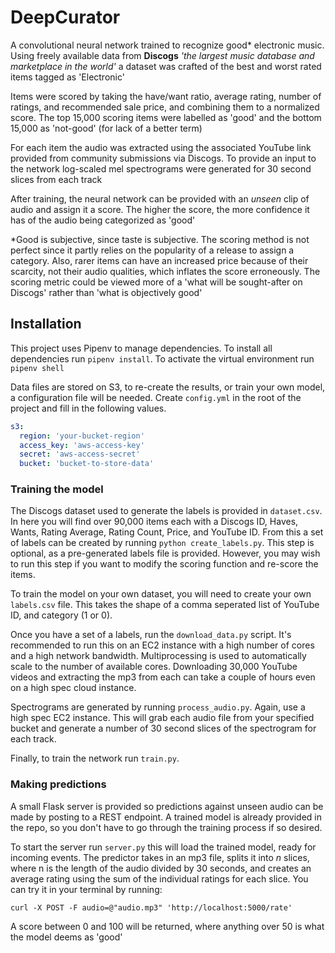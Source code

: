 # DeepCurator

A convolutional neural network trained to recognize good\* electronic music. Using freely available data from **Discogs** _'the largest music database and marketplace in the world'_ a dataset was crafted of the best and worst rated items tagged as 'Electronic'

Items were scored by taking the have/want ratio, average rating, number of ratings, and recommended sale price, and combining them to a normalized score. The top 15,000 scoring items were labelled as 'good' and the bottom 15,000 as 'not-good' (for lack of a better term)

For each item the audio was extracted using the associated YouTube link provided from community submissions via Discogs. To provide an input to the network log-scaled mel spectrograms were generated for 30 second slices from each track

After training, the neural network can be provided with an _unseen_ clip of audio and assign it a score. The higher the score, the more confidence it has of the audio being categorized as 'good'

\*Good is subjective, since taste is subjective. The scoring method is not perfect since it partly relies on the popularity of a release to assign a category. Also, rarer items can have an increased price because of their scarcity, not their audio qualities, which inflates the score erroneously. The scoring metric could be viewed more of a 'what will be sought-after on Discogs' rather than 'what is objectively good'

## Installation

This project uses Pipenv to manage dependencies. To install all dependencies run `pipenv install`. To activate the virtual environment run `pipenv shell`

Data files are stored on S3, to re-create the results, or train your own model, a configuration file will be needed. Create `config.yml` in the root of the project and fill in the following values.

```yaml
s3:
  region: 'your-bucket-region'
  access_key: 'aws-access-key'
  secret: 'aws-access-secret'
  bucket: 'bucket-to-store-data'
```

### Training the model

The Discogs dataset used to generate the labels is provided in `dataset.csv`. In here you will find over 90,000 items each with a Discogs ID, Haves, Wants, Rating Average, Rating Count, Price, and YouTube ID. From this a set of labels can be created by running `python create_labels.py`. This step is optional, as a pre-generated labels file is provided. However, you may wish to run this step if you want to modify the scoring function and re-score the items.

To train the model on your own dataset, you will need to create your own `labels.csv` file. This takes the shape of a comma seperated list of YouTube ID, and category (1 or 0).

Once you have a set of a labels, run the `download_data.py` script. It's recommended to run this on an EC2 instance with a high number of cores and a high network bandwidth. Multiprocessing is used to automatically scale to the number of available cores. Downloading 30,000 YouTube videos and extracting the mp3 from each can take a couple of hours even on a high spec cloud instance.

Spectrograms are generated by running `process_audio.py`. Again, use a high spec EC2 instance. This will grab each audio file from your specified bucket and generate a number of 30 second slices of the spectrogram for each track.

Finally, to train the network run `train.py`.

### Making predictions

A small Flask server is provided so predictions against unseen audio can be made by posting to a REST endpoint. A trained model is already provided in the repo, so you don't have to go through the training process if so desired.

To start the server run `server.py` this will load the trained model, ready for incoming events. The predictor takes in an mp3 file, splits it into _n_ slices, where n is the length of the audio divided by 30 seconds, and creates an average rating using the sum of the individual ratings for each slice. You can try it in your terminal by running:

```
curl -X POST -F audio=@"audio.mp3" 'http://localhost:5000/rate'
```

A score between 0 and 100 will be returned, where anything over 50 is what the model deems as 'good'
